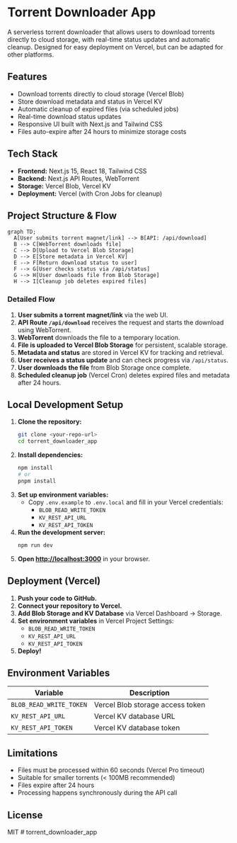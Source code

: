 # Torrent Downloader App

A serverless torrent downloader that allows users to download torrents directly to cloud storage, with real-time status updates and automatic cleanup. Designed for easy deployment on Vercel, but can be adapted for other platforms.

## Features

- Download torrents directly to cloud storage (Vercel Blob)
- Store download metadata and status in Vercel KV
- Automatic cleanup of expired files (via scheduled jobs)
- Real-time download status updates
- Responsive UI built with Next.js and Tailwind CSS
- Files auto-expire after 24 hours to minimize storage costs

## Tech Stack

- **Frontend:** Next.js 15, React 18, Tailwind CSS
- **Backend:** Next.js API Routes, WebTorrent
- **Storage:** Vercel Blob, Vercel KV
- **Deployment:** Vercel (with Cron Jobs for cleanup)

## Project Structure & Flow

```mermaid
graph TD;
  A[User submits torrent magnet/link] --> B[API: /api/download]
  B --> C[WebTorrent downloads file]
  C --> D[Upload to Vercel Blob Storage]
  D --> E[Store metadata in Vercel KV]
  E --> F[Return download status to user]
  F --> G[User checks status via /api/status]
  G --> H[User downloads file from Blob Storage]
  H --> I[Cleanup job deletes expired files]
```

### Detailed Flow
1. **User submits a torrent magnet/link** via the web UI.
2. **API Route `/api/download`** receives the request and starts the download using WebTorrent.
3. **WebTorrent** downloads the file to a temporary location.
4. **File is uploaded to Vercel Blob Storage** for persistent, scalable storage.
5. **Metadata and status** are stored in Vercel KV for tracking and retrieval.
6. **User receives a status update** and can check progress via `/api/status`.
7. **User downloads the file** from Blob Storage once complete.
8. **Scheduled cleanup job** (Vercel Cron) deletes expired files and metadata after 24 hours.

## Local Development Setup

1. **Clone the repository:**
   ```bash
   git clone <your-repo-url>
   cd torrent_downloader_app
   ```
2. **Install dependencies:**
   ```bash
   npm install
   # or
   pnpm install
   ```
3. **Set up environment variables:**
   - Copy `.env.example` to `.env.local` and fill in your Vercel credentials:
     - `BLOB_READ_WRITE_TOKEN`
     - `KV_REST_API_URL`
     - `KV_REST_API_TOKEN`
4. **Run the development server:**
   ```bash
   npm run dev
   ```
5. **Open [http://localhost:3000](http://localhost:3000)** in your browser.

## Deployment (Vercel)

1. **Push your code to GitHub.**
2. **Connect your repository to Vercel.**
3. **Add Blob Storage and KV Database** via Vercel Dashboard → Storage.
4. **Set environment variables** in Vercel Project Settings:
   - `BLOB_READ_WRITE_TOKEN`
   - `KV_REST_API_URL`
   - `KV_REST_API_TOKEN`
5. **Deploy!**

## Environment Variables

| Variable                | Description                        |
|-------------------------|------------------------------------|
| `BLOB_READ_WRITE_TOKEN` | Vercel Blob storage access token   |
| `KV_REST_API_URL`       | Vercel KV database URL             |
| `KV_REST_API_TOKEN`     | Vercel KV database token           |

## Limitations

- Files must be processed within 60 seconds (Vercel Pro timeout)
- Suitable for smaller torrents (< 100MB recommended)
- Files expire after 24 hours
- Processing happens synchronously during the API call

## License

MIT # torrent_downloader_app
